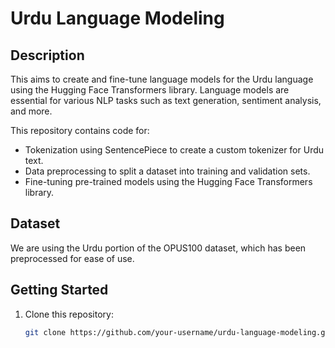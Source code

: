 # Urdu Language Modeling


## Description

This aims to create and fine-tune language models for the Urdu language using the Hugging Face Transformers library. Language models are essential for various NLP tasks such as text generation, sentiment analysis, and more.

This repository contains code for:
- Tokenization using SentencePiece to create a custom tokenizer for Urdu text.
- Data preprocessing to split a dataset into training and validation sets.
- Fine-tuning pre-trained models using the Hugging Face Transformers library.

## Dataset

We are using the Urdu portion of the OPUS100 dataset, which has been preprocessed for ease of use.

## Getting Started

1. Clone this repository:
   ```bash
   git clone https://github.com/your-username/urdu-language-modeling.git

   ```
